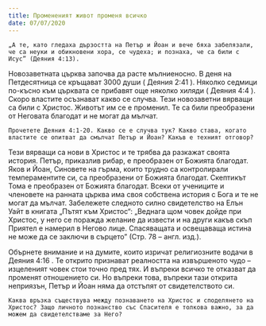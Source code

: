 ```yaml
---
title: Промененият живот променя всичко
date: 07/07/2020
---
```


`„А те, като гледаха дързостта на Петър и Йоан и вече бяха забелязали, че са неуки и обикновени хора, се чудеха; и познаха, че са били с Исус” (Деяния 4:13).`

Новозаветната църква започва да расте мълниеносно. В деня на Петдесятница се кръщават 3000 души ( Деяния 2:41 ). Няколко седмици по-късно към църквата се прибавят още няколко хиляди ( Деяния 4:4 ). Скоро властите осъзнават какво се случва. Тези новозаветни вярващи са били с Христос. Животът им се е променил. Те са били преобразени от Неговата благодат и не могат да мълчат.

`Прочетете Деяния 4:1-20. Какво се е случва тук? Какво става, когато властите се опитват да смълчат Петър и Йоан? Какъв е техният отговор?`

Тези вярващи са нови в Христос и те трябва да разкажат своята история. Петър, приказлив рибар, е преобразен от Божията благодат. Яков и Йоан, Синовете на гърма, които трудно са контролирали темпераментите си, са преобразени от Божията благодат. Скептикът Тома е преобразен от Божията благодат. Всеки от учениците и членовете на ранната църква има своя собствена история с Бога и те не могат да мълчат. Забележете следното силно свидетелство на Елън Уайт в книгата „Пътят към Христос“: „Вед­на­га щом чо­век дой­де при Хрис­тос, у не­го се по­раж­да же­ла­ние да из­вес­ти и на дру­ги ка­къв скъп При­ятел е на­ме­рил в Негово лице. Спа­ся­ва­ща­та и ос­ве­ща­ва­ща ис­ти­на не мо­же да се зак­лю­чи в сър­це­то” (Стр. 78 – англ. изд.).

Обърнете внимание и на думите, които изричат религиозните водачи в Деяния 4:16 . Те открито признават реалността на извършеното чудо – изцеленият човек стои точно пред тях. И въпреки всичко те отказват да променят отношението си. Но въпреки това, въпреки тази открита неприязън, Петър и Йоан няма да отстъпят от свидетелството си.

`Каква връзка съществува между познаването на Христос и споделянето на Христос? Защо личното познанство със Спасителя е толкова важно, за да можем да свидетелстваме за Него?`